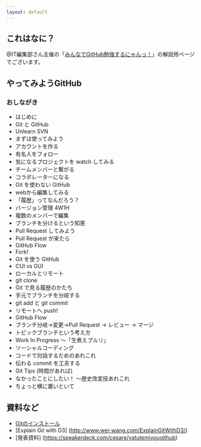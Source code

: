 ```yaml
---
layout: default
---
```

## これはなに？

@IT編集部さん主催の「[みんなでGitHub勉強するにゃんっ！](http://atnd.org/events/48075)」の解説用ページでございます。

## やってみようGitHub

### おしながき

* はじめに
 * Git と GitHub
 * Unlearn SVN
* まずは使ってみよう
 * アカウントを作る
 * 有名人をフォロー
 * 気になるプロジェクトを watch してみる
 * チームメンバーと繋がる
 * コラボレーターになる
* Git を使わない GitHub
 * webから編集してみる
 * 「履歴」ってなんだろう？
 * バージョン管理 4W1H
 * 複数のメンバーで編集
 * ブランチを分けるという知恵
 * Pull Request してみよう
 * Pull Request が来たら
 * GitHub Flow
 * Fork!
* Git を使う GitHub
 * CUI vs GUI
 * ローカルとリモート
 * git clone
 * Git で見る履歴のかたち
 * 手元でブランチを分岐する
 * git add と git commit
 * リモートへ push!
* GitHub Flow
 * ブランチ分岐→変更→Pull Request → レビュー → マージ
 * トピックブランチという考え方
 * Work In Progress 〜「生煮えプルリ」
* ソーシャルコーディング
 * コードで対話するためのあれこれ
 * 伝わる commit を工夫する
* Git Tips (時間があれば)
 * なかったことにしたい！ 〜歴史改変技あれこれ
 * ちょっと横に置いといて

## 資料など

* [Gitのインストール](./installing-git.html)
* [Explain Git with D3] (http://www.wei-wang.com/ExplainGitWithD3/)
* [発表資料] (https://speakerdeck.com/cesare/yatutemiyougithub)
